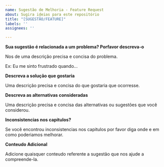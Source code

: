 ```yaml
---
name: Sugestão de Melhoria - Feature Request
about: Sugira ideias para este repositório
title: "[SUGESTÃO/FEATURE]"
labels: ''
assignees: ''

---
```


**Sua sugestão é relacionada a um problema? Porfavor descreva-o**

Nos de uma descrição precisa e concisa do problema.

Ex: Eu me sinto frustrado quando...

**Descreva a solução que gostaria**

Uma descrição precisa e concisa do que gostaria que ocorresse.

**Descreva as alternativas consideradas**

Uma descrição precisa e concisa das alternativas ou sugestões que você considerou.

**Inconsistencias nos capitulos?**

Se você encontrou inconsistencias nos capitulos por favor diga onde e em como poderiamos melhorar.

**Conteudo Adicional**

Adicione quaisquer conteudo referente a sugestão que nos ajude a compreende-la.
